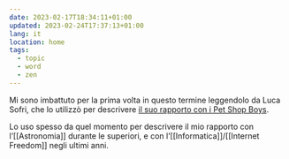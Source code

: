 ```yaml
---
date: 2023-02-17T18:34:11+01:00
updated: 2023-02-24T17:37:13+01:00
lang: it
location: home
tags:
  - topic
  - word
  - zen
---
```

Mi sono imbattuto per la prima volta in questo termine leggendolo da Luca Sofri, che lo utilizzò per descrivere [il suo rapporto con i Pet Shop Boys](https://hyp.is/_DglLK7qEe2RhAOk02ADIg/www.ilpost.it/pet-shop-boys-opera 'la frase in cui Luca Sofri ha utilizzato l’aggettivo “onanistico”, in “Due notti all’Opera').

Lo uso spesso da quel momento per descrivere il mio rapporto con l’[[Astronomia]] durante le superiori, e con l’[[Informatica]]/[[Internet Freedom]] negli ultimi anni.